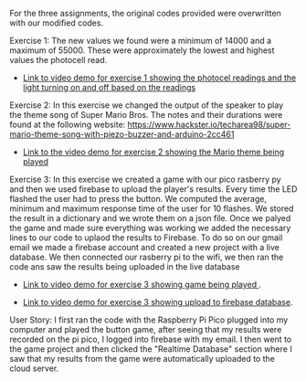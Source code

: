 

For the three assignments, the original codes provided were overwritten with our modified codes. 

Exercise 1:
The new values we found were a minimum of 14000 and a maximum of 55000. These were approximately the lowest and highest values the photocell read.
- [Link to video demo for exercise 1 showing the photocel readings and the light turning on and off based on the readings ](https://drive.google.com/file/d/1TNY0iuxiTV-cgtwoc1U1oIXnICd-V40Q/view?usp=sharing)


Exercise 2: In this exercise we changed the output of the speaker to play the theme song of Super Mario Bros. The notes and their durations were found at the following website: https://www.hackster.io/techarea98/super-mario-theme-song-with-piezo-buzzer-and-arduino-2cc461 
- [Link to the video demo for exercise 2 showing the Mario theme being played](https://drive.google.com/file/d/1TRnETztIHfEBiv2cLKIchmwxzG01nkb0/view?usp=sharing)


Exercise 3: 
In this exercise we created a game with our pico rasberry py and then we used firebase to upload the player's results. Every time the LED flashed the user had to press the button. We computed the average, minimum and maximum response time of the user for 10 flashes. We stored the result in a dictionary and we wrote them on a json file. Once we palyed the game and made sure everything was working we added the necessary lines to our code to uplaod the results to Firebase. To do so on our gmail email we made a firebase account and created a new project with a live database. We then connected our rasberry pi to the wifi, we then ran the code ans saw the results being uploaded in the live database

- [Link to video demo for exercise 3 showing game being played ](https://drive.google.com/file/d/1Ob-gdPL814_aEiASfZe3okjn7ZXL9xMf/view?usp=sharing).

- [Link to video demo for exercise 3 showing upload to firebase database](https://drive.google.com/file/d/1jrmWEuzFMgvX93u1EiXKI1lzVfm-9GVa/view?usp=share_link).

User Story: I first ran the code with the Raspberry Pi Pico plugged into my computer and played the button game, after seeing that my results were recorded on the pi pico, I logged into firebase with my email. I then went to the game project and then clicked the "Realtime Database" section where I saw that my results from the game were automatically uploaded to the cloud server.
